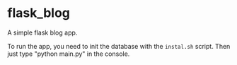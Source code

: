 # flask_blog

A simple flask blog app. 

To run the app, you need to init the database with the `instal.sh` script. Then just type "python main.py" in the console. 
